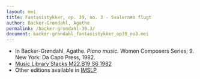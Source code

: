 ```yaml
---
layout: mei
title: Fantasistykker, op. 39, no. 3 - Svalernes flugt
author: Backer-Grøndahl, Agathe
permalink: /backer-grondahl-39.3/
document: backer-grondahl_fantasistykker_op39_no3.mei
---
```


- In Backer-Grøndahl, Agathe. *Piano music.* Women Composers Series; 9. New York: Da Capo Press, 1982.
- <a href="https://tufts-primo.hosted.exlibrisgroup.com/permalink/f/14dinuo/01TUN_ALMA2185674780003851" target="_blank">Music Library Stacks M22.B19 S6 1982</a>
- Other editions available in <a href="https://imslp.org/wiki/10_Fantasistykker%2C_Op.39_(Backer-Gr%C3%B8ndahl%2C_Agathe)" target="_blank">IMSLP</a>
